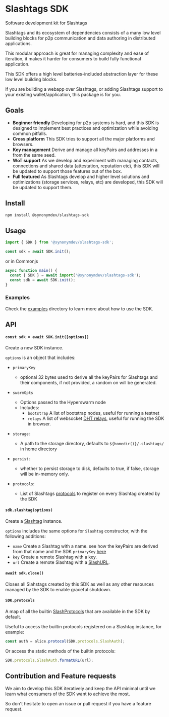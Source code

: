 # Slashtags SDK

Software development kit for Slashtags

Slashtags and its ecosystem of dependencies consists of a many low level building blocks for p2p communication and data authoring in distributed applications.

This modular approach is great for managing complexity and ease of iteration, it makes it harder for consumers to build fully functional application.

This SDK offers a high level batteries-included abstraction layer for these low level building blocks.

If you are building a webapp over Slashtags, or adding Slashtags support to your existing wallet/application, this package is for you.

## Goals

- **Beginner friendly** Developing for p2p systems is hard, and this SDK is designed to implement best practices and optimization while avoiding common pitfalls.
- **Cross platform** This SDK tries to support all the major platforms and browsers.
- **Key management** Derive and manage all keyPairs and addresses in a from the same seed.
- **WoT support** As we develop and experiment with managing contacts, connections and shared data (attestation, reputation etc), this SDK will be updated to support those features out of the box.
- **Full featured** As Slashtags develop and higher level solutions and optimizations (storage services, relays, etc) are developed, this SDK will be updated to support them.

## Install

```bash
npm install @synonymdev/slashtags-sdk
```

## Usage

```js
import { SDK } from '@synonymdev/slashtags-sdk';

const sdk = await SDK.init();
```

or in Commonjs

```js
async function main() {
  const { SDK } = await import('@synonymdev/slashtags-sdk');
  const sdk = await SDK.init();
}
```

### Examples

Check the [examples](../../examples/) directory to learn more about how to use the SDK.

## API

#### `const sdk = await SDK.init([options])`

Create a new SDK instance.

`options` is an object that includes:

- `primaryKey`

  - optional 32 bytes used to derive all the keyPairs for Slashtags and their components, if not provided, a random on will be generated.

- `swarmOpts`

  - Options passed to the Hyperswarm node
  - Includes:
    - `bootstrap` A list of bootstrap nodes, useful for running a testnet
    - `relays` A list of websocket [DHT relays](https://github.com/hyperswarm/dht-relay), useful for running the SDK in browser.

- `storage`:

  - A path to the storage directory, defaults to `${homedir()}/.slashtags/` in home directory

- `persist`:

  - whether to persist storage to disk, defaults to true, if false, storage will be in-memory only.

- `protocols`:

  - List of Slashtags [protocols](../slashtag/README.md#slashprotocol) to register on every Slashtag created by the SDK

#### `sdk.slashtag(options)`

Create a [Slashtag](../slashtag/) instance.

`options` includes the same options for `Slashtag` constructor, with the following additions:

- `name` Create a Slashtag with a name. see how the keyPairs are derived from that name and the SDK `primaryKey` [here](../../specs/slashtags-key-derivation.md)
- `key` Create a remote Slashtag with a key.
- `url` Create a remote Slashtag with a [SlashURL](../slashtag/README.md#slashurl).

#### `await sdk.close()`

Closes all Slahstags created by this SDK as well as any other resources managed by the SDK to enable graceful shutdown.

#### `SDK.protocols`

A map of all the builtin [SlashProtocols](../slashtag/README.md#slashprotocol) that are available in the SDK by default.

Useful to access the builtin protocols registered on a Slashtag instance, for example:

```js
const auth = alice.protocol(SDK.protocols.SlashAuth);
```

Or access the static methods of the builtin protocols:

```js
SDK.protocols.SlashAuth.formatURL(url);
```

## Contribution and Feature requests

We aim to develop this SDK iteratively and keep the API minimal until we learn what consumers of the SDK want to achieve the most.

So don't hesitate to open an issue or pull request if you have a feature request.

